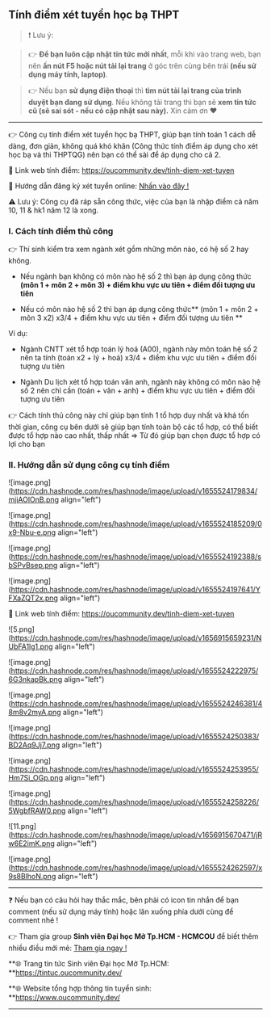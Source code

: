 ## Tính điểm xét tuyển học bạ THPT

> ❗ Lưu ý: 

>👉 **Để bạn luôn cập nhật tin tức mới nhất**, mỗi khi vào trang web, bạn nên **ấn nút F5 hoặc nút tải lại trang** ở góc trên cùng bên trái **(nếu sử dụng máy tính, laptop)**. 

>👉 Nếu bạn **sử dụng điện thoại** thì **tìm nút tải lại trang của trình duyệt bạn đang sử dụng**. Nếu không tải trang thì bạn sẽ **xem tin tức cũ (sẽ sai sót - nếu có cập nhật sau này).** Xin cảm ơn ❤

---

👉 Công cụ tính điểm xét tuyển học bạ THPT, giúp bạn tính toán 1 cách dễ dàng, đơn giản, không quá khó khăn (Công thức tính điểm áp dụng cho xét học bạ và thi THPTQG) nên bạn có thể sài để áp dụng cho cả 2.

🔗 Link web tính điểm: https://oucommunity.dev/tinh-diem-xet-tuyen

🔗 Hướng dẫn đăng ký xét tuyển online: [Nhấn vào đây !](https://sotaytuyensinh.oucommunity.dev/huong-dan-ho-so-tuyen-sinh/huong-dan-dang-ky-xet-tuyen-online)

⚠ Lưu ý: Công cụ đã ráp sẵn công thức, việc của bạn là nhập điểm cả năm 10, 11 & hk1 năm 12 là xong.

### I. Cách tính điểm thủ công

👉 Thí sinh kiểm tra xem ngành xét gồm những môn nào, có hệ số 2 hay không. 

- Nếu ngành bạn không có môn nào hệ số 2 thì bạn áp dụng công thức **(môn 1 + môn 2 + môn 3) + điểm khu vực ưu tiên + điểm đối tượng ưu tiên**

- Nếu có môn nào hệ số 2 thì bạn áp dụng công thức** (môn 1 + môn 2 + môn 3 x2) x3/4 + điểm khu vực ưu tiên + điểm đối tượng ưu tiên **

Ví dụ: 
- Ngành CNTT xét tổ hợp toán lý hoá (A00), ngành này môn toán hệ số 2 nên ta tính (toán x2 + lý + hoá) x3/4 + điểm khu vực ưu tiên + điểm đối tượng ưu tiên

- Ngành Du lịch xét tổ hợp toán văn anh, ngành này không có môn nào hệ số 2 nên chỉ cần (toán + văn + anh) + điểm khu vực ưu tiên + điểm đối tượng ưu tiên

👉 Cách tính thủ công này chỉ giúp bạn tính 1 tổ hợp duy nhất và khá tốn thời gian, công cụ bên dưới sẽ giúp bạn tính toàn bộ các tổ hợp, có thể biết được tổ hợp nào cao nhất, thấp nhất => Từ đó giúp bạn chọn được tổ hợp có lợi cho bạn

### II. Hướng dẫn sử dụng công cụ tính điểm

![image.png](https://cdn.hashnode.com/res/hashnode/image/upload/v1655524179834/mjiAOlOnB.png align="left")

![image.png](https://cdn.hashnode.com/res/hashnode/image/upload/v1655524185209/0x9-Nbu-e.png align="left")

![image.png](https://cdn.hashnode.com/res/hashnode/image/upload/v1655524192388/sbSPvBsep.png align="left")

![image.png](https://cdn.hashnode.com/res/hashnode/image/upload/v1655524197641/YFXaZQT2x.png align="left")

🔗 Link web tính điểm: https://oucommunity.dev/tinh-diem-xet-tuyen

![5.png](https://cdn.hashnode.com/res/hashnode/image/upload/v1656915659231/NUbFA1lg1.png align="left")

![image.png](https://cdn.hashnode.com/res/hashnode/image/upload/v1655524222975/6G3nkapBk.png align="left")

![image.png](https://cdn.hashnode.com/res/hashnode/image/upload/v1655524246381/48m8v2myA.png align="left")

![image.png](https://cdn.hashnode.com/res/hashnode/image/upload/v1655524250383/BD2Aq9Jj7.png align="left")

![image.png](https://cdn.hashnode.com/res/hashnode/image/upload/v1655524253955/Hm7Si_OGp.png align="left")

![image.png](https://cdn.hashnode.com/res/hashnode/image/upload/v1655524258226/5WgbfRAW0.png align="left")

![11.png](https://cdn.hashnode.com/res/hashnode/image/upload/v1656915670471/jRw6E2imK.png align="left")

![image.png](https://cdn.hashnode.com/res/hashnode/image/upload/v1655524262597/x9s8BlhoN.png align="left")

---

❓ Nếu bạn có câu hỏi hay thắc mắc, bên phải có icon tin nhắn để bạn comment (nếu sử dụng máy tính) hoặc lăn xuống phía dưới cùng để comment nhé !

👉 Tham gia group **Sinh viên Đại học Mở Tp.HCM - HCMCOU** để biết thêm nhiều điều mới mẻ: [Tham gia ngay !](https://www.facebook.com/groups/oumembers)

**🌐 Trang tin tức Sinh viên Đại học Mở Tp.HCM: **https://tintuc.oucommunity.dev/

**🌐 Website tổng hợp thông tin tuyển sinh: **https://www.oucommunity.dev/

---

